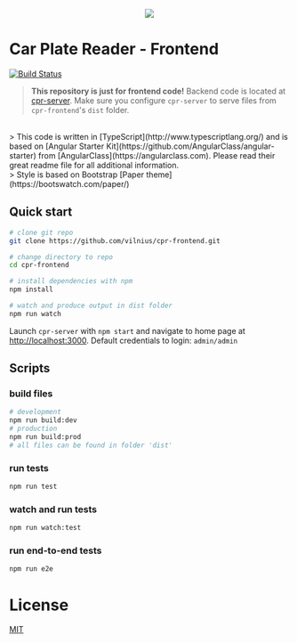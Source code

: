<p align="center">
  <img src="https://raw.githubusercontent.com/vilnius/cpr-frontend/master/src/assets/img/c4v-logo.jpeg">
</p>

# Car Plate Reader - Frontend

[![Build Status](https://api.travis-ci.org/vilnius/cpr-frontend.svg?branch=master)](https://travis-ci.org/vilnius/cpr-frontend)

> **This repository is just for frontend code!** Backend code is located at
[cpr-server](https://github.com/vilnius/cpr-server).
Make sure you configure `cpr-server` to serve files from `cpr-frontend`'s `dist` folder.
<br>
> This code is written in [TypeScript](http://www.typescriptlang.org/) and is based
on [Angular Starter Kit](https://github.com/AngularClass/angular-starter)
from [AngularClass](https://angularclass.com). Please read their great readme file for
all additional information.
<br>
> Style is based on Bootstrap [Paper theme](https://bootswatch.com/paper/)

## Quick start

```bash
# clone git repo
git clone https://github.com/vilnius/cpr-frontend.git

# change directory to repo
cd cpr-frontend

# install dependencies with npm
npm install

# watch and produce output in dist folder
npm run watch
```

Launch `cpr-server` with `npm start` and navigate to home page at [http://localhost:3000](http://localhost:3000).
Default credentials to login: `admin/admin`

## Scripts

### build files
```bash
# development
npm run build:dev
# production
npm run build:prod
# all files can be found in folder 'dist'
```

### run tests
```bash
npm run test
```

### watch and run tests
```bash
npm run watch:test
```

### run end-to-end tests
```bash
npm run e2e
```

# License
 [MIT](/LICENSE)
